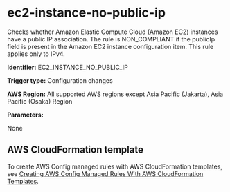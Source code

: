 # ec2\-instance\-no\-public\-ip<a name="ec2-instance-no-public-ip"></a>

Checks whether Amazon Elastic Compute Cloud \(Amazon EC2\) instances have a public IP association\. The rule is NON\_COMPLIANT if the publicIp field is present in the Amazon EC2 instance configuration item\. This rule applies only to IPv4\. 

**Identifier:** EC2\_INSTANCE\_NO\_PUBLIC\_IP

**Trigger type:** Configuration changes

**AWS Region:** All supported AWS regions except Asia Pacific \(Jakarta\), Asia Pacific \(Osaka\) Region

**Parameters:**

None  

## AWS CloudFormation template<a name="w76aac11c31c17b7d165c15"></a>

To create AWS Config managed rules with AWS CloudFormation templates, see [Creating AWS Config Managed Rules With AWS CloudFormation Templates](aws-config-managed-rules-cloudformation-templates.md)\.